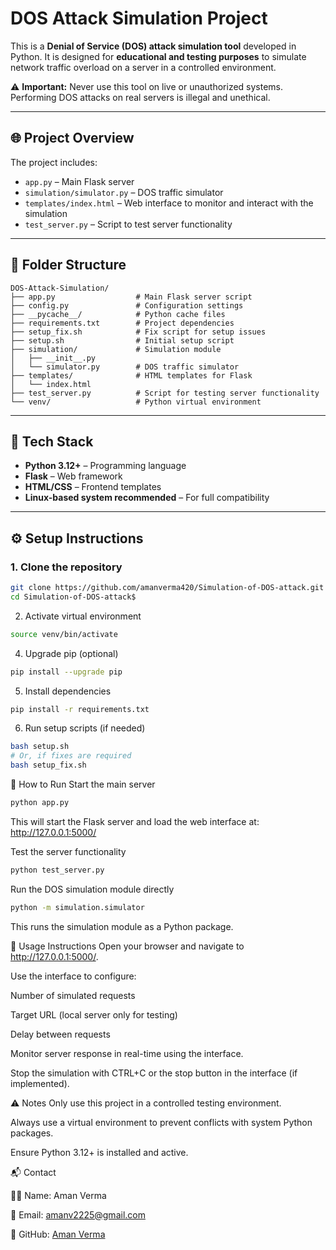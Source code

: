 # DOS Attack Simulation Project

This is a **Denial of Service (DOS) attack simulation tool** developed in Python. It is designed for **educational and testing purposes** to simulate network traffic overload on a server in a controlled environment.  

⚠️ **Important:** Never use this tool on live or unauthorized systems. Performing DOS attacks on real servers is illegal and unethical.

---

## 🌐 Project Overview
The project includes:  
- `app.py` – Main Flask server  
- `simulation/simulator.py` – DOS traffic simulator  
- `templates/index.html` – Web interface to monitor and interact with the simulation  
- `test_server.py` – Script to test server functionality  

---

## 📁 Folder Structure

```plaintext
DOS-Attack-Simulation/
├── app.py                  # Main Flask server script
├── config.py               # Configuration settings
├── __pycache__/            # Python cache files
├── requirements.txt        # Project dependencies
├── setup_fix.sh            # Fix script for setup issues
├── setup.sh                # Initial setup script
├── simulation/             # Simulation module
│   ├── __init__.py
│   └── simulator.py        # DOS traffic simulator
├── templates/              # HTML templates for Flask
│   └── index.html
├── test_server.py          # Script for testing server functionality
└── venv/                   # Python virtual environment
```
---

## 🚀 Tech Stack
- **Python 3.12+** – Programming language  
- **Flask** – Web framework  
- **HTML/CSS** – Frontend templates  
- **Linux-based system recommended** – For full compatibility  

---

## ⚙️ Setup Instructions

### 1. Clone the repository
```bash
git clone https://github.com/amanverma420/Simulation-of-DOS-attack.git
cd Simulation-of-DOS-attack$ 

```
2. Activate virtual environment
```bash
source venv/bin/activate
```
4. Upgrade pip (optional)
```bash
pip install --upgrade pip
```
5. Install dependencies
```bash
pip install -r requirements.txt
```
6. Run setup scripts (if needed)
```bash
bash setup.sh
# Or, if fixes are required
bash setup_fix.sh
```
🏃 How to Run
Start the main server
```bash
python app.py
```

This will start the Flask server and load the web interface at:
http://127.0.0.1:5000/

Test the server functionality
```bash
python test_server.py
```
Run the DOS simulation module directly
```bash
python -m simulation.simulator
```
This runs the simulation module as a Python package.

📝 Usage Instructions
Open your browser and navigate to http://127.0.0.1:5000/.

Use the interface to configure:

Number of simulated requests

Target URL (local server only for testing)

Delay between requests

Monitor server response in real-time using the interface.

Stop the simulation with CTRL+C or the stop button in the interface (if implemented).


⚠️ Notes
Only use this project in a controlled testing environment.

Always use a virtual environment to prevent conflicts with system Python packages.

Ensure Python 3.12+ is installed and active.

📬 Contact

👨‍💻 Name: Aman Verma

📧 Email: amanv2225@gmail.com

🔗 GitHub: [Aman Verma](https://github.com/amanverma420)
